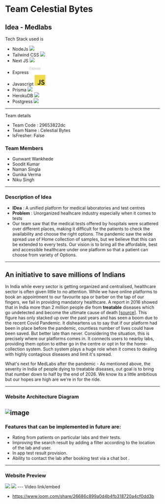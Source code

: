 <!-- 

You can check out [the Next.js GitHub repository](https://github.com/vercel/next.js/) - your feedback and contributions are welcome!

## Deploy on Vercel

The easiest way to deploy your Next.js app is to use the [Vercel Platform](https://vercel.com/new?utm_medium=default-template&filter=next.js&utm_source=create-next-app&utm_campaign=create-next-app-readme) from the creators of Next.js.

Check out our [Next.js deployment documentation](https://nextjs.org/docs/deployment) for more details. -->
 
 # Team Celestial Bytes
## Idea - Medlabs

Tech Stack used is 
- NodeJs <img height="35" src="https://avatars.githubusercontent.com/u/9950313?s=200&v=4">
- Tailwind CSS <img height = "35" src="https://avatars.githubusercontent.com/u/67109815?s=200&v=4">
- Next JS <img height="35" src="https://cdn.auth0.com/blog/logos/nextjs-logo.png">
- Express <img height="35" src="https://raw.githubusercontent.com/github/explore/80688e429a7d4ef2fca1e82350fe8e3517d3494d/topics/express/express.png">
- Javascript <img height="35" src="https://raw.githubusercontent.com/github/explore/80688e429a7d4ef2fca1e82350fe8e3517d3494d/topics/javascript/javascript.png">
- Prisma <img height ="45"  src="https://avatars.githubusercontent.com/u/17219288?s=200&v=4">
- HerokuDB <img height="35" src="https://avatars.githubusercontent.com/u/23211?s=200&v=4">
- Postgress <img height="35" src="https://avatars.githubusercontent.com/u/177543?s=200&v=4">

---
 Team details
- Team Code : 29653822dc
- Team Name : Celestial Bytes
- IsFresher: False
 ### Team Members
- Gunwant Wankhede
- Soodit Kumar
- Naman Singla
- Gunika Verma
- Niku Singh

---
### Description of Idea

- **IDea** : A unified platform for medical laboratories and test centres
- **Problem** : Unorganized healhcare industry especially when it comes to tests
- Our team saw that the medical tests offered by hospitals  were scattered over different places, making it difficult for the patients to check the availability and choose the right options. 
The pandemic saw the wide spread use of Home collection of samples, but we believe that this can be extended to every tests.
Our vision is to bring all the affordable, best and accessible healthcare under one platform so that a patient can choose from variety of Options.
---

## An initiative to save millions of Indians
In India while every sector is getting organized and centralised, healthcare sector is often given little to no attention. While we have online platforms to book an appointment to our favourite spa or barber on the tap of our fingers, we fail in providing mandatory healthcare. A report in 2016 showed that in India more than 2 million people die from **treatable** diseases which go undetected and become the ultimate cause of death [[source]](https://www.business-standard.com/article/current-affairs/more-indians-die-of-treatable-diseases-than-lack-of-access-to-healthcare-118090600102_1.html). This figure has only stacked up over the past years and has seen a boom due to the recent Covid Pandemic. It disheartens us to say that if our platform had been in place before the pandemic, countless number of lives could have been saved. But better late than never. Considering the situation, this is precisely where our platforms comes in. It connects users to nearby labs, providing them option to either go in the centre or opt in for the home-collection system. Such system plays a huge role when it comes to dealing with highly contagious diseases and limit it's spread. 

What's next for MedLabs after the pandemic - As mentioned above, the severity in India of people dying to treatable diseases, out goal is to bring that number down to half by the end of 2026. We know its a little ambitious but our hopes are high are we're in for the ride. 

---
<!-- ### Images -->
### Website Architecture Diagram
![image](https://i.imgur.com/mb5v5HQ.png)
---

### Features that can be implemented in future are:
- Rating from patients on particular labs and their tests.
- Improving the search result by adding a filter according to the location of the lab and user.
- In app test result provision.
- Ability to contact the lab after booking test via a chat bot .
---

### Website Preview
<img height=245 src="https://i.imgur.com/rLNyuPF.png">
<img height=245 src="https://i.imgur.com/ZwayxSe.png">
---
Video link/embed


- https://www.loom.com/share/26686c899a0d4b4fb318720a4cf0dd3b
 
 
